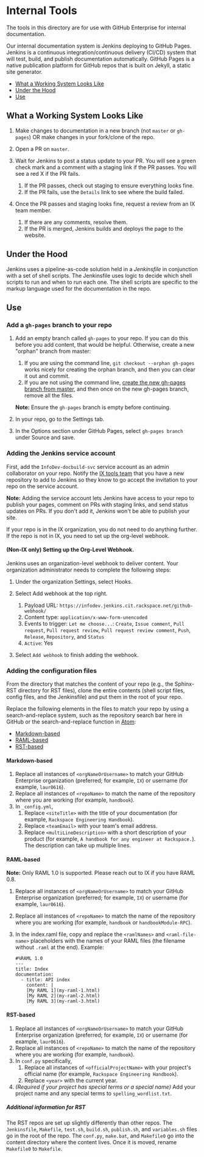 # Internal Tools

The tools in this directory are for use with GitHub Enterprise for internal
documentation.

Our internal documentation system is Jenkins deploying to GitHub Pages. Jenkins
is a continuous integration/continuous delivery (CI/CD) system that will test,
build, and publish documentation automatically. GitHub Pages is a native
publication platform for GitHub repos that is built on Jekyll, a static site
generator.

-   [What a Working System Looks Like](#what-a-working-system-looks-like)
-   [Under the Hood](#under-the-hood)
-   [Use](#use)

## What a Working System Looks Like

1.  Make changes to documentation in a new branch (not `master` or `gh-pages`)
    OR make changes in your fork/clone of the repo.

1.  Open a PR on `master`.

1.  Wait for Jenkins to post a status update to your PR. You will see a green
    check mark and a comment with a staging link if the PR passes. You will see
    a red X if the PR fails.

    1.  If the PR passes, check out staging to ensure everything looks fine.
    1.  If the PR fails, use the `Details` link to see where the build failed.

1.  Once the PR passes and staging looks fine, request a review from an IX team
    member.

    1.  If there are any comments, resolve them.
    1.  If the PR is merged, Jenkins builds and deploys the page to the
        website.

## Under the Hood

Jenkins uses a pipeline-as-code solution held in a *Jenkinsfile* in conjunction
with a set of shell scripts. The Jenkinsfile uses logic to decide which shell
scripts to run and when to run each one. The shell scripts are specific to the
markup language used for the documentation in the repo.

## Use

### Add a `gh-pages` branch to your repo

1.  Add an empty branch called `gh-pages` to your repo. If you can do this before you add content, that would be helpful. Otherwise, create a new "orphan" branch from master:

    1.  If you are using the command line, `git checkout --orphan gh-pages` works nicely for creating the orphan branch, and then you can clear it out and commit.
    1.  If you are not using the command line, [create the new gh-pages branch from master](https://help.github.com/articles/creating-and-deleting-branches-within-your-repository/), and then once on the new gh-pages branch, remove all the files.
    
    **Note:** Ensure the `gh-pages` branch is empty before continuing.

1.  In your repo, go to the Settings tab.
1.  In the Options section under GitHub Pages, select `gh-pages branch` under Source and save.

### Adding the Jenkins service account

First, add the `InfoDev-docbuild-svc` service account as an admin collaborator
on your repo. Notify the [IX tools team](mailto:devdocs@rackspace.com) that you
have a new repository to add to Jenkins so they know to go accept the
invitation to your repo on the service account.

**Note:** Adding the service account lets Jenkins have access to your repo to
publish your pages, comment on PRs with staging links, and send status updates
on PRs. If you don't add it, Jenkins won't be able to publish your site.

If your repo is in the IX organization, you do not need to do anything further. If the repo is not in IX, you need to set up the org-level webhook.

#### (Non-IX only) Setting up the Org-Level Webhook.

Jenkins uses an organization-level webhook to deliver content. Your organization administrator needs to complete the following steps:

1.  Under the organization Settings, select Hooks.
1.  Select Add webhook at the top right.

    1.  Payload URL: `https://infodev.jenkins.cit.rackspace.net/github-webhook/`
    1.  Content type: `application/x-www-form-unencoded`
    1.  Events to trigger: `Let me choose...`: `Create`, `Issue comment`, `Pull request`, `Pull request review`, `Pull request review comment`, `Push`, `Release`, `Repository`, and `Status`
    1. `Active`: Yes
    
1.  Select `Add webhook` to finish adding the webhook.

### Adding the configuration files

From the directory that matches the content of your repo (e.g., the Sphinx-RST directory for RST files), clone the entire contents (shell script files, config files, and the Jenkinsfile)
and put them in the root of your repo.

Replace the following elements in the
files to match your repo by using a search-and-replace system, such as the repository search bar here in GitHub or the search-and-replace function in [Atom](https://atom.io):

-   [Markdown-based](#markdown-based)
-   [RAML-based](#raml-based)
-   [RST-based](#rst-based)

#### Markdown-based

1.  Replace all instances of `<orgNameOrUsername>` to match your GitHub
    Enterprise organization (preferred; for example, `IX`) or username (for
    example, `laur0616`).
1.  Replace all instances of `<repoName>` to match the name of the repository where
    you are working (for example, `handbook`).
1.  In `_config.yml`,
    1.  Replace `<siteTitle>` with the title of your documentation (for
        example, `Rackspace Engineering Handbook`).
    1.  Replace `<teamEmail>` with your team's email address.
    1.  Replace `<multiLineDescription>` with a short description of your
        product (for example, `A handbook for any engineer at Rackspace.`). The
        description can take up multiple lines.

#### RAML-based

**Note:** Only RAML 1.0 is supported. Please reach out to IX if you have RAML 0.8.

1.  Replace all instances of `<orgNameOrUsername>` to match your GitHub
    Enterprise organization (preferred; for example, `IX`) or username (for
    example, `laur0616`).
1.  Replace all instances of `<repoName>` to match the name of the repository where
    you are working (for example, `handbook` or `handbookModule-RPC`).
1.  In the index.raml file, copy and replace the `<ramlNames>` and `<raml-file-name>` placeholders with the names of your RAML files (the filename without `.raml` at the end). Example:

        #%RAML 1.0
        ---
        title: Index
        documentation:
          - title: API index
            content: |
            [My RAML 1](my-raml-1.html)
            [My RAML 2](my-raml-2.html)
            [My RAML 3](my-raml-3.html)

#### RST-based

1.  Replace all instances of `<orgNameOrUsername>` to match your GitHub
    Enterprise organization (preferred; for example, `IX`) or username (for
    example, `laur0616`).
1.  Replace all instances of `<repoName>` to match the name of the repository where
    you are working (for example, `handbook`).
1.  In `conf.py` specifically,
    1.  Replace all instances of `<officialProjectName>` with your project's
        official name (for example, `Rackspace Engineering Handbook`).
    1.  Replace `<year>` with the current year.
1.  *(Required if your project has special terms or a special name)* Add your
    project name and any special terms to `spelling_wordlist.txt`.

##### Additional information for RST

The RST repos are set up slightly differently than other repos. The `Jenkinsfile`, `Makefile`, `test.sh`, `build.sh`, `publish.sh`, and `variables.sh` files go in the root of the repo. The `conf.py`, `make.bat`, and `Makefile0` go into the content directory where the content lives. Once it is moved, rename `Makefile0` to `Makefile`.
